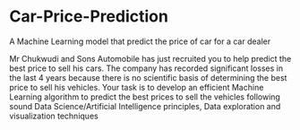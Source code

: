 # Car-Price-Prediction
A Machine Learning model that predict the price of car for a car dealer

Mr Chukwudi and Sons Automobile has just recruited you to help predict the best price to sell his cars. The company has recorded significant losses in the last 4 years because there is no scientific basis of determining the best price to sell his vehicles. Your task is to develop an efficient Machine Learning algorithm to predict the best prices to sell the vehicles following sound Data Science/Artificial Intelligence principles, Data exploration and visualization techniques
